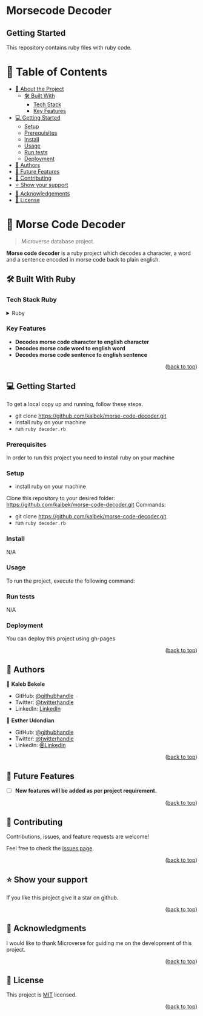 # Morsecode Decoder
## Getting Started
This repository contains ruby files with ruby code.

# 📗 Table of Contents

- [📖 About the Project](#about-project)
  - [🛠 Built With](#built-with)
    - [Tech Stack](#tech-stack)
    - [Key Features](#key-features)
- [💻 Getting Started](#getting-started)
  - [Setup](#setup)
  - [Prerequisites](#prerequisites)
  - [Install](#install)
  - [Usage](#usage)
  - [Run tests](#run-tests)
  - [Deployment](#triangular_flag_on_post-deployment)
- [👥 Authors](#authors)
- [🔭 Future Features](#future-features)
- [🤝 Contributing](#contributing)
- [⭐️ Show your support](#support)
- [🙏 Acknowledgements](#acknowledgements)
- [📝 License](#license)

# 📖 Morse Code Decoder <a name="about-project"></a>

> Microverse database project.

**Morse code decoder** is a ruby project which decodes a character, a word and a sentence encoded in morse code back to plain english.

## 🛠 Built With <a name="built-with">Ruby</a>

### Tech Stack <a name="tech-stack">Ruby</a>

<details>
<summary>Ruby</summary>
  <ul>
    <li><a href="https://www.ruby-lang.org/en/">Ruby</a></li>
  </ul>
</details>

<!-- Features -->

### Key Features <a name="key-features"></a>

- **Decodes morse code character to english character**
- **Decodes morse code word to english word**
- **Decodes morse code sentence to english sentence**

<p align="right">(<a href="#readme-top">back to top</a>)</p>

<!-- GETTING STARTED -->

## 💻 Getting Started <a name="getting-started"></a>

To get a local copy up and running, follow these steps.
- git clone https://github.com/kalbek/morse-code-decoder.git
- install ruby on your machine
- run ```ruby decoder.rb```

### Prerequisites

In order to run this project you need to install ruby on your machine

### Setup

- install ruby on your machine

Clone this repository to your desired folder: https://github.com/kalbek/morse-code-decoder.git
Commands: 
- git clone https://github.com/kalbek/morse-code-decoder.git
- run ```ruby decoder.rb```


### Install
<!-- Install this project with: -->
N/A

### Usage

To run the project, execute the following command:

### Run tests
<!-- To run tests, run the following command: -->
N/A

### Deployment

You can deploy this project using gh-pages

<p align="right">(<a href="#readme-top">back to top</a>)</p>

## 👥 Authors <a name="authors"></a>

👤 **Kaleb Bekele**

- GitHub: [@githubhandle](https://github.com/kalbek)
- Twitter: [@twitterhandle](https://twitter.com/knuramo)
- LinkedIn: [LinkedIn](https://www.linkedin.com/in/kaleb-nuramo/)

👤 **Esther Udondian**

- GitHub: [@githubhandle](https://github.com/eudondian)
- Twitter: [@twitterhandle](https://twitter.com/eudondian)
- LinkedIn: [@LinkedIn](https://www.linkedin.com/in/esther-udondian)

<p align="right">(<a href="#readme-top">back to top</a>)</p>

<!-- FUTURE FEATURES -->

## 🔭 Future Features <a name="future-features"></a>

- [ ] **New features will be added as per project requirement.**

<p align="right">(<a href="#readme-top">back to top</a>)</p>

<!-- CONTRIBUTING -->

## 🤝 Contributing <a name="contributing"></a>

Contributions, issues, and feature requests are welcome!

Feel free to check the [issues page](../../issues/).

<p align="right">(<a href="#readme-top">back to top</a>)</p>

<!-- SUPPORT -->

## ⭐️ Show your support <a name="support"></a>

If you like this project give it a star on github.

<p align="right">(<a href="#readme-top">back to top</a>)</p>

<!-- ACKNOWLEDGEMENTS -->

## 🙏 Acknowledgments <a name="acknowledgements"></a>

I would like to thank Microverse for guiding me on the development of this project.

<p align="right">(<a href="#readme-top">back to top</a>)</p>

<!-- LICENSE -->

## 📝 License <a name="license"></a>

This project is [MIT](./LICENSE.md) licensed.

<p align="right">(<a href="#readme-top">back to top</a>)</p>